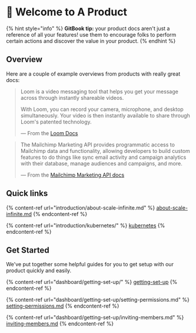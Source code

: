 # 👋 Welcome to A Product

{% hint style="info" %}
**GitBook tip:** your product docs aren't just a reference of all your features! use them to encourage folks to perform certain actions and discover the value in your product.
{% endhint %}

## Overview

Here are a couple of example overviews from products with really great docs:

> Loom is a video messaging tool that helps you get your message across through instantly shareable videos.
>
> With Loom, you can record your camera, microphone, and desktop simultaneously. Your video is then instantly available to share through Loom's patented technology.
>
> — From the [Loom Docs](https://support.loom.com/hc/en-us/articles/360002158057-What-is-Loom-)

> The Mailchimp Marketing API provides programmatic access to Mailchimp data and functionality, allowing developers to build custom features to do things like sync email activity and campaign analytics with their database, manage audiences and campaigns, and more.
>
> — From the [Mailchimp Marketing API docs](https://mailchimp.com/developer/marketing/docs/fundamentals/)

## Quick links

{% content-ref url="introduction/about-scale-infinite.md" %}
[about-scale-infinite.md](introduction/about-scale-infinite.md)
{% endcontent-ref %}

{% content-ref url="introduction/kubernetes/" %}
[kubernetes](introduction/kubernetes/)
{% endcontent-ref %}

## Get Started

We've put together some helpful guides for you to get setup with our product quickly and easily.

{% content-ref url="dashboard/getting-set-up/" %}
[getting-set-up](dashboard/getting-set-up/)
{% endcontent-ref %}

{% content-ref url="dashboard/getting-set-up/setting-permissions.md" %}
[setting-permissions.md](dashboard/getting-set-up/setting-permissions.md)
{% endcontent-ref %}

{% content-ref url="dashboard/getting-set-up/inviting-members.md" %}
[inviting-members.md](dashboard/getting-set-up/inviting-members.md)
{% endcontent-ref %}
